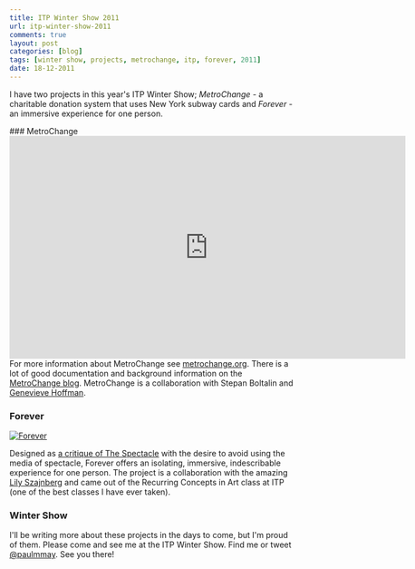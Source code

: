 ```yaml
---
title: ITP Winter Show 2011
url: itp-winter-show-2011
comments: true
layout: post
categories: [blog]
tags: [winter show, projects, metrochange, itp, forever, 2011]
date: 18-12-2011
---
```

<p class="intro">I have two projects in this year's ITP Winter Show; <em>MetroChange</em> - a charitable donation system that uses New York subway cards and <em>Forever</em> - an immersive experience for one person. </p>
### MetroChange
<iframe src="http://player.vimeo.com/video/33804080?title=0&amp;byline=0&amp;portrait=0&amp;color=09aee0" width="699" height="393" frameborder="0" webkitAllowFullScreen mozallowfullscreen allowFullScreen> </iframe>
For more information about MetroChange see <a href="http://www.metrochange.org" title="http://www.metrochange.org">metrochange.org</a>. There is a lot of good documentation and background information on the <a href="http://blog.metrochange.org" title="MetroChange blog">MetroChange blog</a>. MetroChange is a collaboration with Stepan Boltalin and <a href="http://www.genevievehoffman.com/portfolio.html" title="Genevieve Hoffman">Genevieve Hoffman</a>. 

### Forever

<a href="http://www.flickr.com/photos/paulmmay/6529147793/" title="Forever by paulmmay, on Flickr"><img src="http://farm8.staticflickr.com/7001/6529147793_4f9643f2e8_b.jpg" class="photo" alt="Forever"></a>

Designed as <a href="http://en.wikipedia.org/wiki/The_Society_of_the_Spectacle" title="a critique of The Spectacle">a critique of The Spectacle</a> with the desire to avoid using the media of spectacle, Forever offers an isolating, immersive, indescribable experience for one person. The project is a collaboration with the amazing <a href="http://lilyszajnberg.com/" title="Lily Szajnberg">Lily Szajnberg</a> and came out of the Recurring Concepts in Art class at ITP (one of the best classes I have ever taken).&nbsp; 

### Winter Show
I'll be writing more about these projects in the days to come, but I'm proud of them. Please come and see me at the ITP Winter Show. Find me or tweet <a href="http://twitter.com/paulmmay" title="@paulmmay">@paulmmay</a>. See you there!




